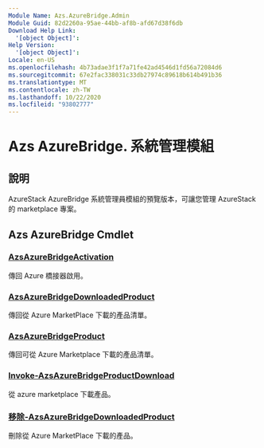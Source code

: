 ```yaml
---
Module Name: Azs.AzureBridge.Admin
Module Guid: 82d2260a-95ae-44bb-af8b-afd67d38f6db
Download Help Link:
  '[object Object]': 
Help Version:
  '[object Object]': 
Locale: en-US
ms.openlocfilehash: 4b73adae3f1f7a71fe42ad4546d1fd56a72084d6
ms.sourcegitcommit: 67e2fac338031c33db27974c89618b614b491b36
ms.translationtype: MT
ms.contentlocale: zh-TW
ms.lasthandoff: 10/22/2020
ms.locfileid: "93802777"
---
```

# Azs AzureBridge. 系統管理模組
## 說明
AzureStack AzureBridge 系統管理員模組的預覽版本，可讓您管理 AzureStack 的 marketplace 專案。 

## Azs AzureBridge Cmdlet
### [AzsAzureBridgeActivation](Get-AzsAzureBridgeActivation.md)
傳回 Azure 橋接器啟用。

### [AzsAzureBridgeDownloadedProduct](Get-AzsAzureBridgeDownloadedProduct.md)
傳回從 Azure MarketPlace 下載的產品清單。

### [AzsAzureBridgeProduct](Get-AzsAzureBridgeProduct.md)
傳回可從 Azure Marketplace 下載的產品清單。

### [Invoke-AzsAzureBridgeProductDownload](Invoke-AzsAzureBridgeProductDownload.md)
從 azure marketplace 下載產品。

### [移除-AzsAzureBridgeDownloadedProduct](Remove-AzsAzureBridgeDownloadedProduct.md)
刪除從 Azure MarketPlace 下載的產品。

